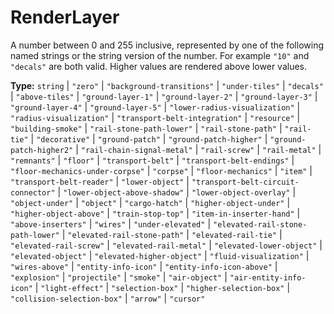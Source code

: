 # RenderLayer

A number between 0 and 255 inclusive, represented by one of the following named strings or the string version of the number. For example `"10"` and `"decals"` are both valid. Higher values are rendered above lower values.

**Type:** `string` | `"zero"` | `"background-transitions"` | `"under-tiles"` | `"decals"` | `"above-tiles"` | `"ground-layer-1"` | `"ground-layer-2"` | `"ground-layer-3"` | `"ground-layer-4"` | `"ground-layer-5"` | `"lower-radius-visualization"` | `"radius-visualization"` | `"transport-belt-integration"` | `"resource"` | `"building-smoke"` | `"rail-stone-path-lower"` | `"rail-stone-path"` | `"rail-tie"` | `"decorative"` | `"ground-patch"` | `"ground-patch-higher"` | `"ground-patch-higher2"` | `"rail-chain-signal-metal"` | `"rail-screw"` | `"rail-metal"` | `"remnants"` | `"floor"` | `"transport-belt"` | `"transport-belt-endings"` | `"floor-mechanics-under-corpse"` | `"corpse"` | `"floor-mechanics"` | `"item"` | `"transport-belt-reader"` | `"lower-object"` | `"transport-belt-circuit-connector"` | `"lower-object-above-shadow"` | `"lower-object-overlay"` | `"object-under"` | `"object"` | `"cargo-hatch"` | `"higher-object-under"` | `"higher-object-above"` | `"train-stop-top"` | `"item-in-inserter-hand"` | `"above-inserters"` | `"wires"` | `"under-elevated"` | `"elevated-rail-stone-path-lower"` | `"elevated-rail-stone-path"` | `"elevated-rail-tie"` | `"elevated-rail-screw"` | `"elevated-rail-metal"` | `"elevated-lower-object"` | `"elevated-object"` | `"elevated-higher-object"` | `"fluid-visualization"` | `"wires-above"` | `"entity-info-icon"` | `"entity-info-icon-above"` | `"explosion"` | `"projectile"` | `"smoke"` | `"air-object"` | `"air-entity-info-icon"` | `"light-effect"` | `"selection-box"` | `"higher-selection-box"` | `"collision-selection-box"` | `"arrow"` | `"cursor"`

